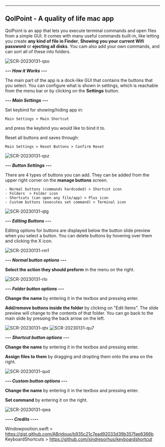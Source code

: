 -----------
QolPoint - A quality of life mac app
-----------

QolPoint is an app that lets you execute terminal commands and open files from a simple GUI. It comes with many useful commands built-in, like letting you create **any kind of file in Finder**, **Showing you your current Wifi password** or **ejecting all disks**. You cam also add your own commands, and can sort all of these into folders.

![SCR-20230131-qso](https://user-images.githubusercontent.com/121255421/215836287-be3859d3-4948-453a-a53e-09cc0bef8402.png)

***--- How it Works ---***

The main part of the app is a dock-like GUI that contains the buttons that you select. You can configure what is shown in settings, which is reachable from the menu bar or by clicking on the **Settings** button.

***--- Main Settings ---***
	
Set keybind for showing/hiding app in:

	Main Settings > Main Shortcut

and press the keybind you would like to bind it to.

Reset all buttons and saves through:

	Main Settings > Reset Buttons > Confirm Reset
	
![SCR-20230131-qsz](https://user-images.githubusercontent.com/121255421/215840842-13f88dfb-f4c1-4dce-900c-9d71e830dae1.png)


***--- Button Settings ---***

There are 4 types of buttons you can add. They can be added from the upper right corner on the **manage buttons** screen.

	- Normal buttons (commands hardcoded) > Shortcut icon
	- Folders  > Folder icon
	- Shortcuts (can open any file/app) > Plus icon
	- Custom buttons (executes set command) > Terminal icon

![SCR-20230131-qtg](https://user-images.githubusercontent.com/121255421/215841974-748141fc-d4b5-4f3b-aaa5-4700b9069d76.png)


***--- Editing Buttons ---***

Editing options for buttons are displayed below the button slide preview when you select a button.
You can delete buttons by hovering over them and clicking the X icon.

![SCR-20230131-rm1](https://user-images.githubusercontent.com/121255421/215844488-282df85e-4152-4ac2-86f2-a99b76420969.png)

***--- Normal button options ---***

**Select the action they should preform** in the menu on the right.

![SCR-20230131-rlo](https://user-images.githubusercontent.com/121255421/215845079-2ebb5224-db11-4202-ad45-e14bcfc40b85.png)

***--- Folder button options ---***

**Change the name** by entering it in the textbox and pressing enter.

**Add/remove buttons inside the folder** by clicking on "Edit Items". The slide preview will change to the contents of that folder. You can go back to the main slide by pressing the back arrow on the left.

![SCR-20230131-qtx](https://user-images.githubusercontent.com/121255421/215845550-798c948e-6861-49df-a8a4-f04ded7a8afd.png)
![SCR-20230131-qu7](https://user-images.githubusercontent.com/121255421/215846589-1dca85a1-1ed9-4dcf-9c47-a609e927a1fc.png)

***--- Shortcut button options ---***

**Change the name** by entering it in the textbox and pressing enter.

**Assign files to them** by dragging and dropting them onto the area on the right.

![SCR-20230131-qud](https://user-images.githubusercontent.com/121255421/215845962-a132840e-be29-45f0-bb43-fe6c7c2f4fa8.png)

***--- Custom button options ---***

**Change the name** by entering it in the textbox and pressing enter.

**Set command** by entering it on the right.

![SCR-20230131-qwa](https://user-images.githubusercontent.com/121255421/215846188-10b83f9a-4647-4ec8-bbc9-ef6fc322147d.png)

***---- Credits ----***

Windowposition.swift > https://gist.github.com/ABridoux/b935c21c7ead92033d39b357fae6366b
KeyboardShortcuts > https://github.com/sindresorhus/keyboardshortcut
